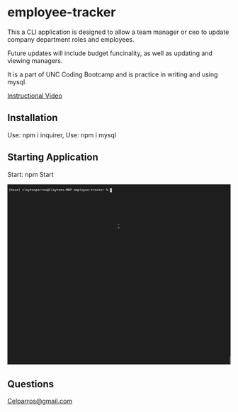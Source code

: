 # employee-tracker


This a CLI application is designed to allow a team manager or ceo to update company department roles and employees. 

Future updates will include budget funcinality, as well as updating and viewing managers.

It is a part of UNC Coding Bootcamp and is practice in writing and using mysql.

[Instructional Video](https://drive.google.com/file/d/1YuO77Px5q7F109UyHtKCR1-57nqNY8kQ/view)

## Installation

Use: npm i inquirer, 
Use: npm i mysql

## Starting Application
Start: npm Start

![screenshot](./assets/Employee-Tracker2.gif)

## Questions
Celparros@gmail.com
